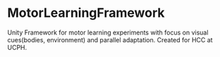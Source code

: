 # MotorLearningFramework
Unity Framework for motor learning experiments with focus on visual cues(bodies, environment) and  parallel adaptation. Created for HCC at UCPH.
